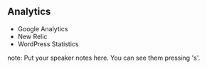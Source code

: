 ##  Analytics

* Google Analytics
* New Relic
* WordPress Statistics

note:
    Put your speaker notes here.
    You can see them pressing 's'.
